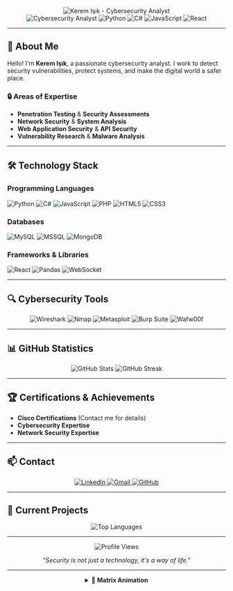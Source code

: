 <div align="center">
  <img src="https://readme-typing-svg.herokuapp.com?font=Fira+Code&weight=500&size=28&pause=1000&color=00FF41&center=true&vCenter=true&width=600&height=100&lines=KEREM+ISIK;CYBERSECURITY+ANALYST" alt="Kerem Işık - Cybersecurity Analyst" />
</div>

<div align="center">
  <img src="https://img.shields.io/badge/Cybersecurity%20Analyst-00FF41?style=for-the-badge&logo=shield-check&logoColor=black" alt="Cybersecurity Analyst" />
  <img src="https://img.shields.io/badge/Python-3776AB?style=for-the-badge&logo=python&logoColor=white" alt="Python" />
  <img src="https://img.shields.io/badge/C%23-239120?style=for-the-badge&logo=c-sharp&logoColor=white" alt="C#" />
  <img src="https://img.shields.io/badge/JavaScript-F7DF1E?style=for-the-badge&logo=javascript&logoColor=black" alt="JavaScript" />
  <img src="https://img.shields.io/badge/React-20232A?style=for-the-badge&logo=react&logoColor=61DAFB" alt="React" />
</div>

---

## 🚀 **About Me**

Hello! I'm **Kerem Işık**, a passionate cybersecurity analyst. I work to detect security vulnerabilities, protect systems, and make the digital world a safer place.

### 🔒 **Areas of Expertise**
- **Penetration Testing** & **Security Assessments**
- **Network Security** & **System Analysis**
- **Web Application Security** & **API Security**
- **Vulnerability Research** & **Malware Analysis**

---

## 🛠️ **Technology Stack**

### **Programming Languages**
![Python](https://img.shields.io/badge/Python-3776AB?style=flat-square&logo=python&logoColor=white)
![C#](https://img.shields.io/badge/C%23-239120?style=flat-square&logo=c-sharp&logoColor=white)
![JavaScript](https://img.shields.io/badge/JavaScript-F7DF1E?style=flat-square&logo=javascript&logoColor=black)
![PHP](https://img.shields.io/badge/PHP-777BB4?style=flat-square&logo=php&logoColor=white)
![HTML5](https://img.shields.io/badge/HTML5-E34F26?style=flat-square&logo=html5&logoColor=white)
![CSS3](https://img.shields.io/badge/CSS3-1572B6?style=flat-square&logo=css3&logoColor=white)

### **Databases**
![MySQL](https://img.shields.io/badge/MySQL-4479A1?style=flat-square&logo=mysql&logoColor=white)
![MSSQL](https://img.shields.io/badge/Microsoft%20SQL%20Server-CC2927?style=flat-square&logo=microsoft-sql-server&logoColor=white)
![MongoDB](https://img.shields.io/badge/MongoDB-4EA94B?style=flat-square&logo=mongodb&logoColor=white)

### **Frameworks & Libraries**
![React](https://img.shields.io/badge/React-20232A?style=flat-square&logo=react&logoColor=61DAFB)
![Pandas](https://img.shields.io/badge/Pandas-150458?style=flat-square&logo=pandas&logoColor=white)
![WebSocket](https://img.shields.io/badge/WebSocket-000000?style=flat-square&logo=websocket&logoColor=white)

---

## 🔍 **Cybersecurity Tools**

<div align="center">
  <img src="https://img.shields.io/badge/Wireshark-1679A7?style=for-the-badge&logo=wireshark&logoColor=white" alt="Wireshark" />
  <img src="https://img.shields.io/badge/Nmap-FF6C37?style=for-the-badge&logo=nmap&logoColor=white" alt="Nmap" />
  <img src="https://img.shields.io/badge/Metasploit-000000?style=for-the-badge&logo=metasploit&logoColor=white" alt="Metasploit" />
  <img src="https://img.shields.io/badge/Burp%20Suite-FF6C37?style=for-the-badge&logo=burp-suite&logoColor=white" alt="Burp Suite" />
  <img src="https://img.shields.io/badge/Wafw00f-00FF41?style=for-the-badge&logo=wafw00f&logoColor=black" alt="Wafw00f" />
</div>

---

## 📊 **GitHub Statistics**

<div align="center">
  <img src="https://github-readme-stats.vercel.app/api?username=keremmisik&show_icons=true&theme=dark&bg_color=0d1117&text_color=00FF41&icon_color=00FF41&title_color=00FF41&hide_border=true" alt="GitHub Stats" />
  
  <img src="https://github-readme-streak-stats.herokuapp.com/?user=keremmisik&theme=dark&background=0d1117&ring=00FF41&fire=00FF41&currStreakNum=00FF41&currStreakLabel=00FF41&sideNums=00FF41&sideLabels=00FF41&hide_border=true" alt="GitHub Streak" />
</div>

---

## 🏆 **Certifications & Achievements**

- **Cisco Certifications** (Contact me for details)
- **Cybersecurity Expertise**
- **Network Security Expertise**

---

## 📫 **Contact**

<div align="center">
  <a href="https://www.linkedin.com/in/keremisik/">
    <img src="https://img.shields.io/badge/LinkedIn-0077B5?style=for-the-badge&logo=linkedin&logoColor=white" alt="LinkedIn" />
  </a>
  
  <a href="mailto:keremisik1010@gmail.com">
    <img src="https://img.shields.io/badge/Gmail-D14836?style=for-the-badge&logo=gmail&logoColor=white" alt="Gmail" />
  </a>
  
  <a href="https://github.com/keremmisik">
    <img src="https://img.shields.io/badge/GitHub-100000?style=for-the-badge&logo=github&logoColor=white" alt="GitHub" />
  </a>
</div>

---

## 🎯 **Current Projects**

<div align="center">
  <img src="https://github-readme-stats.vercel.app/api/top-langs/?username=keremmisik&layout=compact&theme=dark&bg_color=0d1117&text_color=00FF41&hide_border=true" alt="Top Languages" />
</div>

---

<div align="center">
  <img src="https://komarev.com/ghpvc/?username=keremmisik&style=flat-square&color=00FF41" alt="Profile Views" />
  
  <p><em>"Security is not just a technology, it's a way of life."</em></p>
</div>

---

<div align="center">
  <details>
    <summary>🔐 <b>Matrix Animation</b></summary>
    <br>
    <div style="font-family: 'Courier New', monospace; color: #00FF41; font-size: 12px; line-height: 1.2;">
      <pre>
01001000 01100001 01100011 01101011 01100101 01110010 00100000 01001001 01110011 01101001 01101011
01001000 01100001 01100011 01101011 01100101 01110010 00100000 01001001 01110011 01101001 01101011
01001000 01100001 01100011 01101011 01100101 01110010 00100000 01001001 01110011 01101001 01101011
01001000 01100001 01100011 01101011 01100101 01110010 00100000 01001001 01110011 01101001 01101011
01001000 01100001 01100011 01101011 01100101 01110010 00100000 01001001 01110011 01101001 01101011
      </pre>
    </div>
  </details>
</div>
